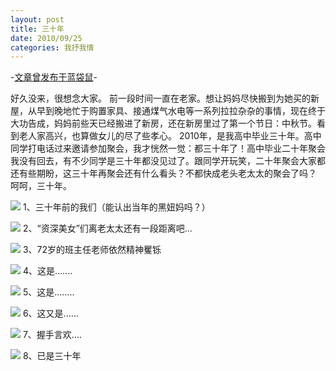 ```yaml
---
layout: post
title: 三十年
date: 2010/09/25
categories: 我抒我情
---
```


-[文章曾发布于蓝袋鼠](http://landaishu.hi2net.com/home/blog_read.asp?id=4175&blogid=91097)-




好久没来，很想念大家。
前一段时间一直在老家。想让妈妈尽快搬到为她买的新屋，从早到晚地忙于购置家具、接通煤气水电等一系列拉拉杂杂的事情，现在终于大功告成，妈妈前些天已经搬进了新房，还在新房里过了第一个节日：中秋节。看到老人家高兴，也算做女儿的尽了些孝心。
 2010年，是我高中毕业三十年。高中同学打电话过来邀请参加聚会，我才恍然一觉：都三十年了！高中毕业二十年聚会我没有回去，有不少同学是三十年都没见过了。跟同学开玩笑，二十年聚会大家都还有些期盼，这三十年再聚会还有什么看头？不都快成老头老太太的聚会了吗？
 呵呵，三十年。

![](http://heiniuniu-static.wusisu.com/heiniuniu_uploads/upload20083/2010924192543562.jpg)
 1、三十年前的我们（能认出当年的黑妞妈吗？）


![](http://heiniuniu-static.wusisu.com/heiniuniu_uploads/upload20083/20109242004176.jpg)
2、“资深美女”们离老太太还有一段距离吧...

![](http://heiniuniu-static.wusisu.com/heiniuniu_uploads/upload20083/20109242086314.jpg)
3、72岁的班主任老师依然精神矍铄

![](http://heiniuniu-static.wusisu.com/heiniuniu_uploads/upload20083/2010924205743768.jpg)
4、这是.......

![](http://heiniuniu-static.wusisu.com/heiniuniu_uploads/upload20083/2010924205859636.jpg)
5、这是........

![](http://heiniuniu-static.wusisu.com/heiniuniu_uploads/upload20083/201092421021508.jpg)
6、这又是......

![](http://heiniuniu-static.wusisu.com/heiniuniu_uploads/upload20083/201092421337346.jpg)
7、握手言欢....

![](http://heiniuniu-static.wusisu.com/heiniuniu_uploads/upload20083/20109242153463.jpg)
8、已是三十年


